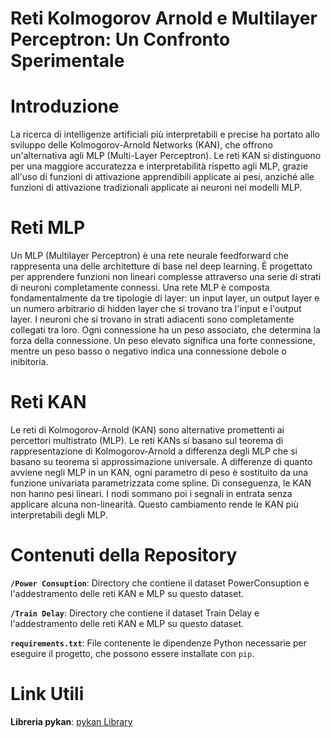 # Reti Kolmogorov Arnold e Multilayer Perceptron: Un Confronto Sperimentale

# Introduzione
La ricerca di intelligenze artificiali più interpretabili e precise ha portato allo sviluppo delle Kolmogorov-Arnold Networks (KAN), che offrono un'alternativa agli MLP (Multi-Layer Perceptron). Le reti KAN si distinguono per una maggiore accuratezza e interpretabilità rispetto agli MLP, grazie all'uso di funzioni di attivazione apprendibili applicate ai pesi, anziché alle funzioni di attivazione tradizionali applicate ai neuroni nei modelli MLP.

# Reti MLP
Un MLP (Multilayer Perceptron) è una rete neurale feedforward che rappresenta una delle architetture di base nel deep learning. È progettato per apprendere funzioni non lineari complesse attraverso una serie di strati di neuroni completamente connessi.
Una rete MLP è composta fondamentalmente da tre tipologie di layer: un input layer, un output layer e un numero arbitrario di hidden layer che si trovano tra l'input e l'output layer. 
I neuroni che si trovano in strati adiacenti sono completamente collegati tra loro. Ogni connessione ha un peso associato, che determina la forza della connessione. Un peso elevato significa una forte connessione, mentre un peso basso o negativo indica una connessione debole o inibitoria. 

# Reti KAN
Le reti di Kolmogorov-Arnold (KAN) sono alternative promettenti ai percettori multistrato (MLP). Le reti KANs si basano sul teorema di rappresentazione di Kolmogorov-Arnold a differenza degli MLP che si basano su teorema si approssimazione universale.
A differenze di quanto avviene negli MLP in un KAN, ogni parametro di peso è sostituito da una funzione univariata  parametrizzata come spline. Di conseguenza, le KAN non hanno pesi lineari. I nodi sommano poi i segnali in entrata senza applicare alcuna non-linearità.
Questo cambiamento rende le KAN più interpretabili degli MLP.

# Contenuti della Repository
**`/Power Consuption`**: Directory che contiene il dataset PowerConsuption e l'addestramento delle reti KAN  e MLP su questo dataset.

**`/Train Delay`**: Directory che contiene il dataset Train Delay e l'addestramento delle reti KAN  e MLP su questo dataset.

**`requirements.txt`**: File contenente le dipendenze Python necessarie per eseguire il progetto, che possono essere installate con `pip`.

# Link Utili
**Libreria pykan**: [pykan Library](https://github.com/KindXiaoming/pykan)
